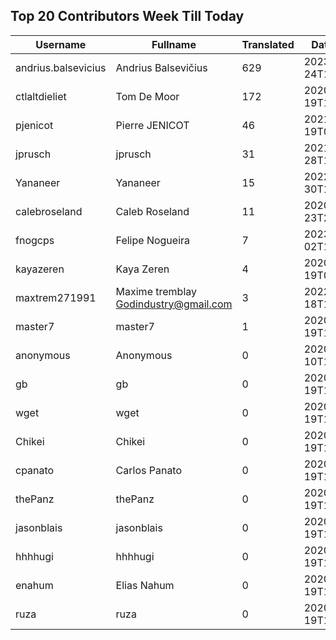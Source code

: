 ## Top 20 Contributors Week Till Today ##
|Username|Fullname|Translated|DateJoined|
|--------|--------|----------|----------|
|andrius.balsevicius|Andrius Balsevičius|629|2023-03-24T13:18:42.|
|ctlaltdieliet|Tom De Moor|172|2020-06-19T16:30:47Z|
|pjenicot|Pierre JENICOT|46|2021-03-19T08:51:04.|
|jprusch|jprusch|31|2021-06-28T12:00:18.|
|Yananeer|Yananeer|15|2022-07-30T18:18:28.|
|calebroseland|Caleb Roseland|11|2020-07-23T21:29:21.|
|fnogcps|Felipe Nogueira|7|2023-03-02T12:48:46.|
|kayazeren|Kaya Zeren|4|2020-06-19T07:05:24Z|
|maxtrem271991|Maxime tremblay Godindustry@gmail.com|3|2022-03-18T11:36:10.|
|master7|master7|1|2020-06-19T18:20:39.|
|anonymous|Anonymous|0|2020-06-10T18:34:14.|
|gb|gb|0|2020-06-19T18:18:43.|
|wget|wget|0|2020-06-19T18:18:50Z|
|Chikei|Chikei|0|2020-06-19T18:18:51Z|
|cpanato|Carlos Panato|0|2020-06-19T18:18:53Z|
|thePanz|thePanz|0|2020-06-19T18:18:53Z|
|jasonblais|jasonblais|0|2020-06-19T18:18:54Z|
|hhhhugi|hhhhugi|0|2020-06-19T18:18:56.|
|enahum|Elias  Nahum|0|2020-06-19T18:18:56Z|
|ruza|ruza|0|2020-06-19T18:18:57.|
